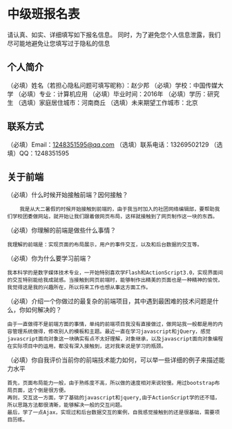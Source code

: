 # 中级班报名表

请认真、如实、详细填写如下报名信息。
同时，为了避免您个人信息泄露，我们尽可能地避免让您填写过于隐私的信息

## 个人简介

（必填）姓名（若担心隐私问题可填写昵称）：赵少邦
（必填）学校：中国传媒大学
（必填）专业：计算机应用
（必填）毕业时间：2016年
（必填）学历：研究生
（选填）家庭居住城市：河南商丘
（选填）未来期望工作城市：北京

## 联系方式

（必填）Email：1248351595@qq.com	
（选填）联系电话：13269502129
（选填）QQ：1248351595

## 关于前端

（必填）什么时候开始接触前端？因何接触？

    	我是从大二暑假的时候开始接触到前端的，由于我当时加入的社团网络编辑部，要帮助我们学校团委做网站，就开始让我们跟着做网页布局，这样就接触到了网页制作这一块的东西。

（必填）你理解的前端是做些什么事情？
    
	我理解的前端是：实现页面的布局展示，用户的事件交互，以及和后台数据的交互等。

（必填）你为什么要学习前端？
	
	我本科学的是数字媒体技术专业，一开始特别喜欢学Flash和ActionScript3.0，实现界面间的交互特别能给我成就感。当接触到网页前端时，能够制作出精美的页面也是一种精神的愉悦，我觉得这是我的兴趣所在，所以将来工作也想从事这方面工作。

（必填）介绍一个你做过的最复杂的前端项目，其中遇到最困难的技术问题是什么，你如何解决的？

	由于一直做得不是前端方面的事情，单纯的前端项目我没有直接做过，做网站我一般都是用的内容管理系统做得，修改别人的模板和主题。最近一直在学习javascript和jQuery，感觉javascript面向对象这一块确实有点不太好理解，对象继承，以及javascript面向对象编程在实际项目中的运用，都没有深入接触到，这对我来说是学习的瓶颈。

（必填）你自我评价当前你的前端技术能力如何，可以举一些详细的例子来描述能力水平

	首先，页面布局能力一般，由于熟练度不高，所以做的速度相对来说较慢。用过bootstrap布局页面，这个倒是很方便。
	再则，交互这一方面，学了基础的javascript和jquery,由于ActionScript学的还不错，所以思路方法都很清晰，能够解决一般的交互问题。
	最后，学了一点Ajax，实现过和后台数据交互的案例，自我感觉接触到的还是很基础，需要项目历练。

